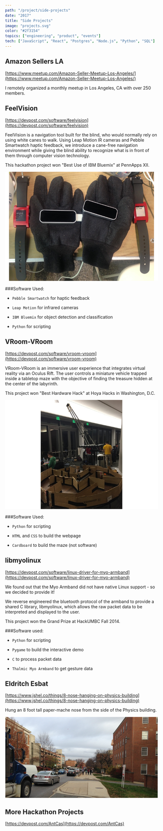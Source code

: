 ```yaml
---
path: "/project/side-projects"
date: "2017"
title: "Side Projects"
image: "projects.svg"
color: "#2f3154"
topics: ["engineering", "product", "events"]
tech: ["JavaScript", "React", "Postgres", "Node.js", "Python", "SQL"]
---
```


## Amazon Sellers LA
[https://www.meetup.com/Amazon-Seller-Meetup-Los-Angeles/](https://www.meetup.com/Amazon-Seller-Meetup-Los-Angeles/)

I remotely organized a monthly meetup in Los Angeles, CA with over 250 members.

## FeelVision
[https://devpost.com/software/feelvision](https://devpost.com/software/feelvision)

FeelVision is a navigation tool built for the blind, who would normally rely on using white canes to walk. Using Leap Motion IR cameras and Pebble Smartwatch haptic feedback, we introduce a cane-free navigation environment while giving the blind ability to recognize what is in front of them through computer vision technology.

This hackathon project won "Best Use of IBM Bluemix" at PennApps XII.

![alt text](/images/projects/feelvision.jpg "FeelVision navigation gloves")

###Software Used:
* `Pebble Smartwatch` for haptic feedback

* `Leap Motion` for infrared cameras

* `IBM Bluemix` for object detection and classification

* `Python` for scripting

## VRoom-VRoom
[https://devpost.com/software/vroom-vroom](https://devpost.com/software/vroom-vroom)

VRoom-VRoom is an immersive user experience that integrates virtual reality via an Oculus Rift. The user controls a miniature vehicle trapped inside a tabletop maze with the objective of finding the treasure hidden at the center of the labyrinth.

This project won "Best Hardware Hack" at Hoya Hacks in Washington, D.C.

![alt text](/images/projects/vroomvroom.jpg "Cardboard maze built for VRoom-VRoom")

###Software Used:
* `Python` for scripting

* `HTML` and `CSS` to build the webpage

* `Cardboard` to build the maze (not software)

## libmyolinux
[https://devpost.com/software/linux-driver-for-myo-armband](https://devpost.com/software/linux-driver-for-myo-armband)

We found out that the Myo Armband did not have native Linux support - so we decided to provide it!

We reverse engineered the bluetooth protocol of the armband to provide a shared C library, libmyolinux, which allows the raw packet data to be interpreted and displayed to the user.

This project won the Grand Prize at HackUMBC Fall 2014.

###Software used:
* `Python` for scripting

* `Pygame` to build the interactive demo

* `C` to process packet data

* `Thalmic Myo Armband` to get gesture data

## Eldritch Esbat
[https://www.jshel.co/things/8-nose-hanging-on-physics-building](https://www.jshel.co/things/8-nose-hanging-on-physics-building)

Hung an 8 foot tall paper-mache nose from the side of the Physics building.

![alt text](/images/projects/nose.png "large nose attached to the side of a building")


## More Hackathon Projects
[https://devpost.com/AntCas](https://devpost.com/AntCas)
